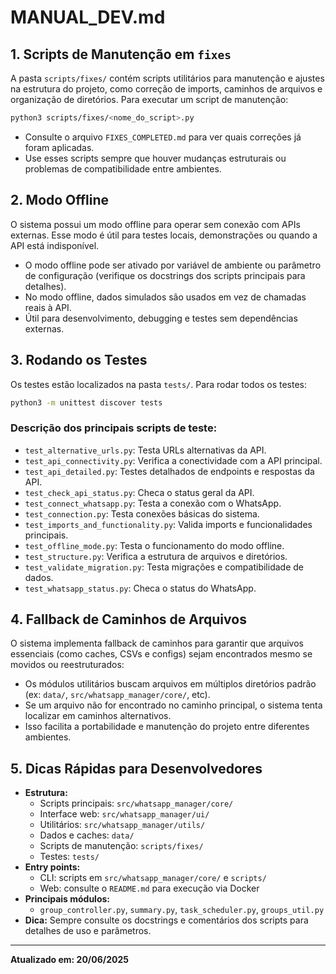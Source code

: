 # MANUAL_DEV.md

## 1. Scripts de Manutenção em `fixes`

A pasta `scripts/fixes/` contém scripts utilitários para manutenção e ajustes na estrutura do projeto, como correção de imports, caminhos de arquivos e organização de diretórios. Para executar um script de manutenção:

```sh
python3 scripts/fixes/<nome_do_script>.py
```

- Consulte o arquivo `FIXES_COMPLETED.md` para ver quais correções já foram aplicadas.
- Use esses scripts sempre que houver mudanças estruturais ou problemas de compatibilidade entre ambientes.

## 2. Modo Offline

O sistema possui um modo offline para operar sem conexão com APIs externas. Esse modo é útil para testes locais, demonstrações ou quando a API está indisponível.

- O modo offline pode ser ativado por variável de ambiente ou parâmetro de configuração (verifique os docstrings dos scripts principais para detalhes).
- No modo offline, dados simulados são usados em vez de chamadas reais à API.
- Útil para desenvolvimento, debugging e testes sem dependências externas.

## 3. Rodando os Testes

Os testes estão localizados na pasta `tests/`. Para rodar todos os testes:

```sh
python3 -m unittest discover tests
```

### Descrição dos principais scripts de teste:
- `test_alternative_urls.py`: Testa URLs alternativas da API.
- `test_api_connectivity.py`: Verifica a conectividade com a API principal.
- `test_api_detailed.py`: Testes detalhados de endpoints e respostas da API.
- `test_check_api_status.py`: Checa o status geral da API.
- `test_connect_whatsapp.py`: Testa a conexão com o WhatsApp.
- `test_connection.py`: Testa conexões básicas do sistema.
- `test_imports_and_functionality.py`: Valida imports e funcionalidades principais.
- `test_offline_mode.py`: Testa o funcionamento do modo offline.
- `test_structure.py`: Verifica a estrutura de arquivos e diretórios.
- `test_validate_migration.py`: Testa migrações e compatibilidade de dados.
- `test_whatsapp_status.py`: Checa o status do WhatsApp.

## 4. Fallback de Caminhos de Arquivos

O sistema implementa fallback de caminhos para garantir que arquivos essenciais (como caches, CSVs e configs) sejam encontrados mesmo se movidos ou reestruturados:
- Os módulos utilitários buscam arquivos em múltiplos diretórios padrão (ex: `data/`, `src/whatsapp_manager/core/`, etc).
- Se um arquivo não for encontrado no caminho principal, o sistema tenta localizar em caminhos alternativos.
- Isso facilita a portabilidade e manutenção do projeto entre diferentes ambientes.

## 5. Dicas Rápidas para Desenvolvedores

- **Estrutura:**
  - Scripts principais: `src/whatsapp_manager/core/`
  - Interface web: `src/whatsapp_manager/ui/`
  - Utilitários: `src/whatsapp_manager/utils/`
  - Dados e caches: `data/`
  - Scripts de manutenção: `scripts/fixes/`
  - Testes: `tests/`
- **Entry points:**
  - CLI: scripts em `src/whatsapp_manager/core/` e `scripts/`
  - Web: consulte o `README.md` para execução via Docker
- **Principais módulos:**
  - `group_controller.py`, `summary.py`, `task_scheduler.py`, `groups_util.py`
- **Dica:** Sempre consulte os docstrings e comentários dos scripts para detalhes de uso e parâmetros.

---

**Atualizado em: 20/06/2025**
